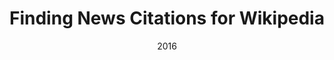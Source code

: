---
title: "Finding News Citations for Wikipedia"
collection: publications
permalink: /publication/2016-DBLP:conf/cikm/FetahuMNA16
date: 2016
venue: 'Proceedings of the 25th {ACM} International Conference on Information and Knowledge Management, {CIKM} 2016, Indianapolis, IN, USA, October 24-28, 2016'
---